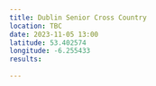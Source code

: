 ```yaml
---
title: Dublin Senior Cross Country
location: TBC
date: 2023-11-05 13:00
latitude: 53.402574 
longitude: -6.255433
results:
  
---
```

